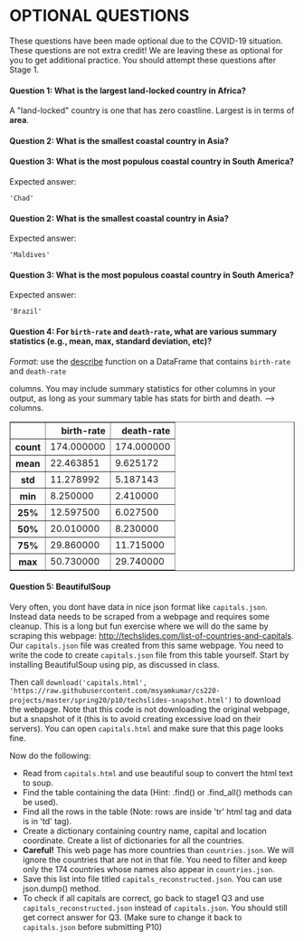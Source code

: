 
# OPTIONAL QUESTIONS

These questions have been made optional due to the COVID-19 situation. These questions are not extra credit! We are leaving these as optional for you to get additional practice. You should attempt these questions after Stage 1.


#### Question 1: What is the largest land-locked country in Africa?

A "land-locked" country is one that has zero coastline. Largest is in terms of **area**.


#### Question 2: What is the smallest coastal country in Asia?

#### Question 3: What is the most populous coastal country in South America?

Expected answer:
```
'Chad'
```

#### Question 2: What is the smallest coastal country in Asia?

Expected answer:
```
'Maldives'
```

#### Question 3: What is the most populous coastal country in South America?

Expected answer:
```
'Brazil'
```

#### Question 4: For `birth-rate` and `death-rate`, what are various summary statistics (e.g., mean, max, standard deviation, etc)?

*Format*: use the
 [describe](https://pandas.pydata.org/pandas-docs/stable/generated/pandas.DataFrame.describe.html)
 function on a DataFrame that contains `birth-rate` and `death-rate`

 columns. You may include summary statistics for other columns in
 your output, as long as your summary table has stats for birth and
 death. -->
 columns.

 <table border="1" class="dataframe">
   <thead>
     <tr style="text-align: right;">
       <th></th>
       <th>birth-rate</th>
       <th>death-rate</th>
     </tr>
   </thead>
   <tbody>
     <tr>
       <th>count</th>
       <td>174.000000</td>
       <td>174.000000</td>
     </tr>
     <tr>
       <th>mean</th>
       <td>22.463851</td>
       <td>9.625172</td>
     </tr>
     <tr>
       <th>std</th>
       <td>11.278992</td>
       <td>5.187143</td>
     </tr>
     <tr>
       <th>min</th>
       <td>8.250000</td>
       <td>2.410000</td>
     </tr>
     <tr>
       <th>25%</th>
       <td>12.597500</td>
       <td>6.027500</td>
     </tr>
     <tr>
       <th>50%</th>
       <td>20.010000</td>
       <td>8.230000</td>
     </tr>
     <tr>
       <th>75%</th>
       <td>29.860000</td>
       <td>11.715000</td>
     </tr>
     <tr>
       <th>max</th>
       <td>50.730000</td>
       <td>29.740000</td>
     </tr>
   </tbody>
 </table>




#### Question 5: BeautifulSoup
Very often, you dont have data in nice json format like `capitals.json`. Instead data needs to be scraped from a webpage and requires some cleanup.
This is a long but fun exercise where we will do the same by scraping this webpage: http://techslides.com/list-of-countries-and-capitals.
Our `capitals.json` file was created from this same webpage.
You need to write the code to create `capitals.json` file from this table yourself.
Start by installing BeautifulSoup using pip, as discussed in class.

Then call `download('capitals.html', 'https://raw.githubusercontent.com/msyamkumar/cs220-projects/master/spring20/p10/techslides-snapshot.html')`
to download the webpage. Note that this code is not downloading the original webpage, but a snapshot of it (this is to avoid creating
excessive load on their servers).  You can open `capitals.html` and make sure that this page looks fine.

Now do the following:
* Read from `capitals.html` and use beautiful soup to convert the html text to soup.
* Find the table containing the data (Hint: .find() or .find_all() methods can be used).
* Find all the rows in the table (Note: rows are inside 'tr' html tag and data is in 'td' tag).
* Create a dictionary containing country name, capital and location coordinate. Create a list of dictionaries for all the countries.
* **Careful!** This web page has more countries than `countries.json`. We will ignore the countries that are not in that file. You need to filter and keep only the 174 countries whose names also appear in `countries.json`.
* Save this list into file titled `capitals_reconstructed.json`. You can use json.dump() method.
* To check if all capitals are correct, go back to stage1 Q3 and use `capitals_reconstructed.json` instead of `capitals.json`. You should still get correct answer for Q3. (Make sure to change it back to `capitals.json` before submitting P10)

